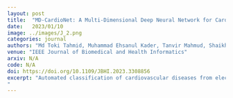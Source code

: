 ```yaml
---
layout: post
title:  "MD-CardioNet: A Multi-Dimensional Deep Neural Network for Cardiovascular Disease Diagnosis from Electrocardiogram"
date:   2023/01/10
image: ../images/J_2.png
categories: journal
authors: "Md Toki Tahmid, Muhammad Ehsanul Kader, Tanvir Mahmud, Shaikh Anowarul Fattah"
venue: "IEEE Journal of Biomedical and Health Informatics"
arxiv: N/A
code: N/A
doi: https://doi.org/10.1109/JBHI.2023.3308856
excerpt: "Automated classification of cardiovascular diseases from electrocardiogram (ECG) signals using deep learning has gained significant interest due to its wide range of applications. However, existing deep learning approaches often overlook inter-channel shared information or lose time-sequence dependent information when considering 1D and 2D ECG representations, respectively. Moreover, besides considering spatial dimension, it is necessary to understand the context of the signals from a global feature space. We propose MD-CardioNet, an efficient deep learning architecture that captures temporal, spatial, and volumetric features from multi-lead ECG signals using multidimensional (1D, 2D, and 3D) convolutions to address these challenges. Sequential feature extractors capture time-dependent information, while a 2D convolution is applied to form an image representation from the multi-channel ECG signal, extracting inter-channel features. Additionally, a volumetric feature extraction network is designed to incorporate intra-channel, inter-channel, and inter-filter global space information. To reduce computational complexity, we introduce a practical knowledge distillation framework that reduces the number of trainable parameters by up to eight times (from 4,304,910 parameters to 94,842 parameters) while maintaining satisfactory performance compatible with the other existing approaches. The proposed architecture is evaluated on a large publicly available dataset containing ECG signals from over 10,000 patients, achieving an accuracy of 97.3% in classifying six heartbeat rhythms. Our results surpass the performance of some state-of-the-art approaches. This paper presents a novel deep-learning approach for ECG classification that addresses the limitations of existing methods. The experimental results highlight the robustness and accuracy of MD-CardioNet in cardiovascular disease classification, offering valuable insights for future research in this field.
"
---
```

